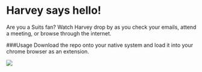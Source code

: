 # Harvey says hello!

Are you a Suits fan? 
Watch Harvey drop by as you check your emails, attend a meeting, or browse through the internet.

###Usage
Download the repo onto your native system and load it into your chrome browser as an extension.

<image src="harvey_specter.png">
